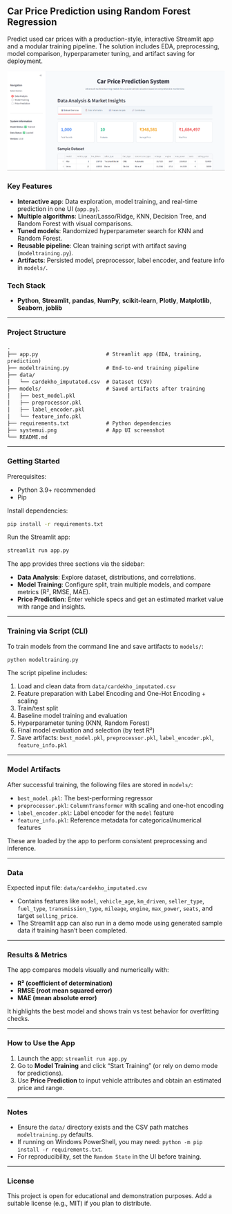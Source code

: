 ## Car Price Prediction using Random Forest Regression

Predict used car prices with a production-style, interactive Streamlit app and a modular training pipeline. The solution includes EDA, preprocessing, model comparison, hyperparameter tuning, and artifact saving for deployment.

![Application UI](systemui.png)

### Key Features
- **Interactive app**: Data exploration, model training, and real-time prediction in one UI (`app.py`).
- **Multiple algorithms**: Linear/Lasso/Ridge, KNN, Decision Tree, and Random Forest with visual comparisons.
- **Tuned models**: Randomized hyperparameter search for KNN and Random Forest.
- **Reusable pipeline**: Clean training script with artifact saving (`modeltraining.py`).
- **Artifacts**: Persisted model, preprocessor, label encoder, and feature info in `models/`.

### Tech Stack
- **Python**, **Streamlit**, **pandas**, **NumPy**, **scikit-learn**, **Plotly**, **Matplotlib**, **Seaborn**, **joblib**

---

### Project Structure
```
.
├── app.py                      # Streamlit app (EDA, training, prediction)
├── modeltraining.py            # End-to-end training pipeline
├── data/
│   └── cardekho_imputated.csv  # Dataset (CSV)
├── models/                     # Saved artifacts after training
│   ├── best_model.pkl
│   ├── preprocessor.pkl
│   ├── label_encoder.pkl
│   └── feature_info.pkl
├── requirements.txt            # Python dependencies
├── systemui.png                # App UI screenshot
└── README.md
```

---

### Getting Started
Prerequisites:
- Python 3.9+ recommended
- Pip

Install dependencies:
```bash
pip install -r requirements.txt
```

Run the Streamlit app:
```bash
streamlit run app.py
```

The app provides three sections via the sidebar:
- **Data Analysis**: Explore dataset, distributions, and correlations.
- **Model Training**: Configure split, train multiple models, and compare metrics (R², RMSE, MAE).
- **Price Prediction**: Enter vehicle specs and get an estimated market value with range and insights.

---

### Training via Script (CLI)
To train models from the command line and save artifacts to `models/`:
```bash
python modeltraining.py
```

The script pipeline includes:
1) Load and clean data from `data/cardekho_imputated.csv`
2) Feature preparation with Label Encoding and One-Hot Encoding + scaling
3) Train/test split
4) Baseline model training and evaluation
5) Hyperparameter tuning (KNN, Random Forest)
6) Final model evaluation and selection (by test R²)
7) Save artifacts: `best_model.pkl`, `preprocessor.pkl`, `label_encoder.pkl`, `feature_info.pkl`

---

### Model Artifacts
After successful training, the following files are stored in `models/`:
- `best_model.pkl`: The best-performing regressor
- `preprocessor.pkl`: `ColumnTransformer` with scaling and one-hot encoding
- `label_encoder.pkl`: Label encoder for the `model` feature
- `feature_info.pkl`: Reference metadata for categorical/numerical features

These are loaded by the app to perform consistent preprocessing and inference.

---

### Data
Expected input file: `data/cardekho_imputated.csv`
- Contains features like `model`, `vehicle_age`, `km_driven`, `seller_type`, `fuel_type`, `transmission_type`, `mileage`, `engine`, `max_power`, `seats`, and target `selling_price`.
- The Streamlit app can also run in a demo mode using generated sample data if training hasn’t been completed.

---

### Results & Metrics
The app compares models visually and numerically with:
- **R² (coefficient of determination)**
- **RMSE (root mean squared error)**
- **MAE (mean absolute error)**

It highlights the best model and shows train vs test behavior for overfitting checks.

---

### How to Use the App
1) Launch the app: `streamlit run app.py`
2) Go to **Model Training** and click “Start Training” (or rely on demo mode for predictions).
3) Use **Price Prediction** to input vehicle attributes and obtain an estimated price and range.

---

### Notes
- Ensure the `data/` directory exists and the CSV path matches `modeltraining.py` defaults.
- If running on Windows PowerShell, you may need: `python -m pip install -r requirements.txt`.
- For reproducibility, set the `Random State` in the UI before training.

---

### License
This project is open for educational and demonstration purposes. Add a suitable license (e.g., MIT) if you plan to distribute.
